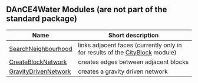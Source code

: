 ## DAnCE4Water Modules (are not part of the standard package)
|Name|Short description|
|----|-----------------|
|[SearchNeighbourhood](SearchNeighbourhood.md)| links adjacent faces (currently only in for results of the [CityBlock](CityBlock) module) |
|[CreateBlockNetwork](CreateBlockNetwork.md)| creates edges between adjacent blocks |
|[GravityDrivenNetwork](GravityDrivenNetwork.md)| creates a gravity driven network |